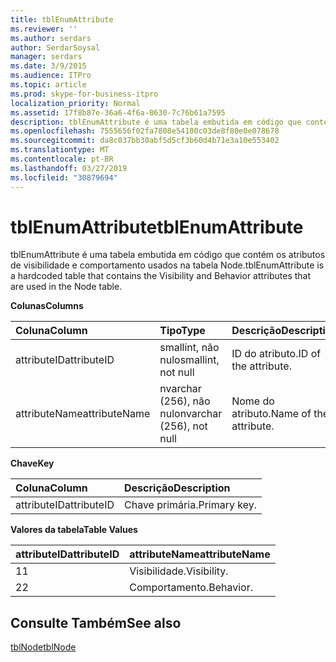 ```yaml
---
title: tblEnumAttribute
ms.reviewer: ''
ms.author: serdars
author: SerdarSoysal
manager: serdars
ms.date: 3/9/2015
ms.audience: ITPro
ms.topic: article
ms.prod: skype-for-business-itpro
localization_priority: Normal
ms.assetid: 17f8b87e-36a6-4f6a-8630-7c76b61a7595
description: tblEnumAttribute é uma tabela embutida em código que contém os atributos de visibilidade e comportamento usados na tabela Node.
ms.openlocfilehash: 7555656f02fa7808e54100c03de8f80e0e078678
ms.sourcegitcommit: da8c037bb30abf5d5cf3b60d4b71e3a10e553402
ms.translationtype: MT
ms.contentlocale: pt-BR
ms.lasthandoff: 03/27/2019
ms.locfileid: "30879694"
---
```

# <a name="tblenumattribute"></a><span data-ttu-id="c49f7-103">tblEnumAttribute</span><span class="sxs-lookup"><span data-stu-id="c49f7-103">tblEnumAttribute</span></span>
 
<span data-ttu-id="c49f7-104">tblEnumAttribute é uma tabela embutida em código que contém os atributos de visibilidade e comportamento usados na tabela Node.</span><span class="sxs-lookup"><span data-stu-id="c49f7-104">tblEnumAttribute is a hardcoded table that contains the Visibility and Behavior attributes that are used in the Node table.</span></span>
  
<span data-ttu-id="c49f7-105">**Colunas**</span><span class="sxs-lookup"><span data-stu-id="c49f7-105">**Columns**</span></span>

|<span data-ttu-id="c49f7-106">**Coluna**</span><span class="sxs-lookup"><span data-stu-id="c49f7-106">**Column**</span></span>|<span data-ttu-id="c49f7-107">**Tipo**</span><span class="sxs-lookup"><span data-stu-id="c49f7-107">**Type**</span></span>|<span data-ttu-id="c49f7-108">**Descrição**</span><span class="sxs-lookup"><span data-stu-id="c49f7-108">**Description**</span></span>|
|:-----|:-----|:-----|
|<span data-ttu-id="c49f7-109">attributeID</span><span class="sxs-lookup"><span data-stu-id="c49f7-109">attributeID</span></span>  <br/> |<span data-ttu-id="c49f7-110">smallint, não nulo</span><span class="sxs-lookup"><span data-stu-id="c49f7-110">smallint, not null</span></span>  <br/> |<span data-ttu-id="c49f7-111">ID do atributo.</span><span class="sxs-lookup"><span data-stu-id="c49f7-111">ID of the attribute.</span></span>  <br/> |
|<span data-ttu-id="c49f7-112">attributeName</span><span class="sxs-lookup"><span data-stu-id="c49f7-112">attributeName</span></span>  <br/> |<span data-ttu-id="c49f7-113">nvarchar (256), não nulo</span><span class="sxs-lookup"><span data-stu-id="c49f7-113">nvarchar (256), not null</span></span>  <br/> |<span data-ttu-id="c49f7-114">Nome do atributo.</span><span class="sxs-lookup"><span data-stu-id="c49f7-114">Name of the attribute.</span></span>  <br/> |
   
<span data-ttu-id="c49f7-115">**Chave**</span><span class="sxs-lookup"><span data-stu-id="c49f7-115">**Key**</span></span>

|<span data-ttu-id="c49f7-116">**Coluna**</span><span class="sxs-lookup"><span data-stu-id="c49f7-116">**Column**</span></span>|<span data-ttu-id="c49f7-117">**Descrição**</span><span class="sxs-lookup"><span data-stu-id="c49f7-117">**Description**</span></span>|
|:-----|:-----|
|<span data-ttu-id="c49f7-118">attributeID</span><span class="sxs-lookup"><span data-stu-id="c49f7-118">attributeID</span></span>  <br/> |<span data-ttu-id="c49f7-119">Chave primária.</span><span class="sxs-lookup"><span data-stu-id="c49f7-119">Primary key.</span></span>  <br/> |
   
<span data-ttu-id="c49f7-120">**Valores da tabela**</span><span class="sxs-lookup"><span data-stu-id="c49f7-120">**Table Values**</span></span>

|<span data-ttu-id="c49f7-121">**attributeID**</span><span class="sxs-lookup"><span data-stu-id="c49f7-121">**attributeID**</span></span>|<span data-ttu-id="c49f7-122">**attributeName**</span><span class="sxs-lookup"><span data-stu-id="c49f7-122">**attributeName**</span></span>|
|:-----|:-----|
|<span data-ttu-id="c49f7-123">1</span><span class="sxs-lookup"><span data-stu-id="c49f7-123">1</span></span>  <br/> |<span data-ttu-id="c49f7-124">Visibilidade.</span><span class="sxs-lookup"><span data-stu-id="c49f7-124">Visibility.</span></span>  <br/> |
|<span data-ttu-id="c49f7-125">2</span><span class="sxs-lookup"><span data-stu-id="c49f7-125">2</span></span>  <br/> |<span data-ttu-id="c49f7-126">Comportamento.</span><span class="sxs-lookup"><span data-stu-id="c49f7-126">Behavior.</span></span>  <br/> |
   
## <a name="see-also"></a><span data-ttu-id="c49f7-127">Consulte Também</span><span class="sxs-lookup"><span data-stu-id="c49f7-127">See also</span></span>

[<span data-ttu-id="c49f7-128">tblNode</span><span class="sxs-lookup"><span data-stu-id="c49f7-128">tblNode</span></span>](tblnode.md)
